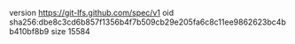 version https://git-lfs.github.com/spec/v1
oid sha256:dbe8c3cd6b857f1356b4f7b509cb29e205fa6c8c11ee9862623bc4bb410bf8b9
size 15584
